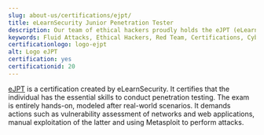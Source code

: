```yaml
---
slug: about-us/certifications/ejpt/
title: eLearnSecurity Junior Penetration Tester
description: Our team of ethical hackers proudly holds the eJPT (eLearnSecurity Junior Penetration Tester) certification, among many others.
keywords: Fluid Attacks, Ethical Hackers, Red Team, Certifications, Cybersecurity, Pentesters, Whitehat Hackers, Ejpt
certificationlogo: logo-ejpt
alt: Logo eJPT
certification: yes
certificationid: 20
---
```


[eJPT](https://elearnsecurity.com/product/ejpt-certification/)
is a certification created by eLearnSecurity.
It certifies
that the individual has the essential skills
to conduct penetration testing.
The exam is entirely hands-on,
modeled after real-world scenarios.
It demands actions such as vulnerability assessment of networks
and web applications,
manual exploitation of the latter
and using Metasploit to perform attacks.
